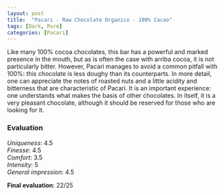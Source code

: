 ```yaml
---
layout: post
title:  "Pacari - Raw Chocolate Organico - 100% Cacao"
tags: [Dark, Pure] 
categories: [Pacari]
---
```


Like many 100% cocoa chocolates, this bar has a powerful and marked presence in the mouth, but as is often the case with arriba cocoa, it is not particularly bitter. However, Pacari manages to avoid a common pitfall with 100%: this chocolate is less doughy than its counterparts.
In more detail, one can appreciate the notes of roasted nuts and a little acidity and bitterness that are characteristic of Pacari. It is an important experience: one understands what makes the basis of other chocolates.
In itself, it is a very pleasant chocolate, although it should be reserved for those who are looking for it.

### Evaluation

_Uniqueness_: 4.5  
_Finesse_: 4.5  
_Comfort_: 3.5  
_Intensity_: 5  
_General impression_: 4.5

**Final evaluation**: 22/25